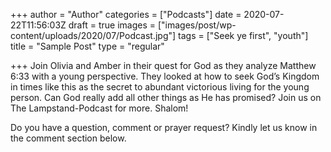 +++
author = "Author"
categories = ["Podcasts"]
date = 2020-07-22T11:56:03Z
draft = true
images = ["images/post/wp-content/uploads/2020/07/Podcast.jpg"]
tags = ["Seek ye first", "youth"]
title = "Sample Post"
type = "regular"

+++
Join Olivia and Amber in their quest for God as they analyze Matthew 6:33 with a young perspective. They looked at how to seek God&#8217;s Kingdom in times like this as the secret to abundant victorious living for the young person. Can God really add all other things as He has promised? Join us on The Lampstand-Podcast for more. Shalom!<figure></figure> 

Do you have a question, comment or prayer request? Kindly let us know in the comment section below.